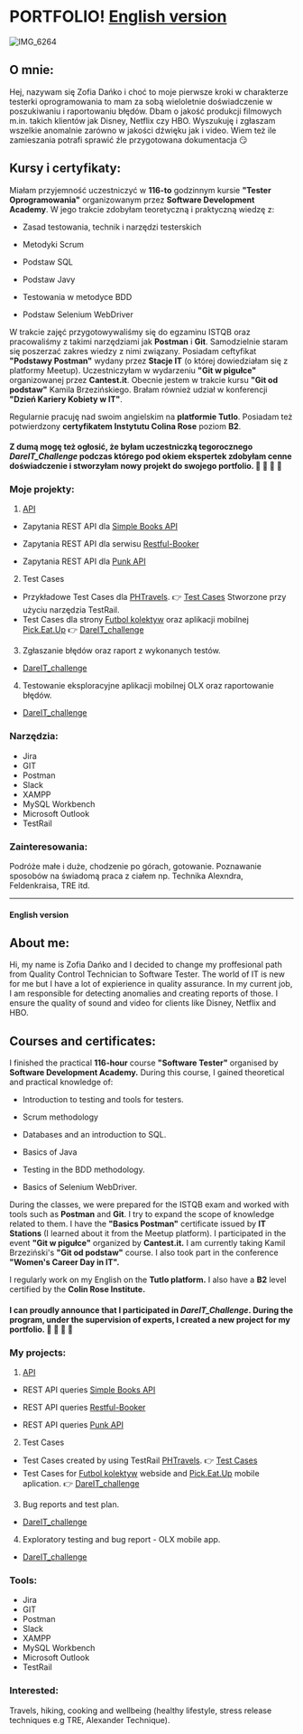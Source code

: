 # PORTFOLIO! [English version](#english-version)


![IMG_6264](https://user-images.githubusercontent.com/102677799/210249109-14005ed3-d44c-4f28-8de4-2e9c61935e00.JPG)


## O mnie:
Hej, nazywam się Zofia Dańko i choć to moje pierwsze kroki w charakterze testerki oprogramowania to mam za sobą wieloletnie doświadczenie w poszukiwaniu 
i raportowaniu błędów. Dbam o jakość produkcji filmowych m.in. takich klientów jak Disney, Netflix czy HBO. Wyszukuję i zgłaszam wszelkie anomalnie zarówno w jakości dźwięku jak i video. Wiem też ile zamieszania potrafi sprawić źle przygotowana dokumentacja :smirk: 
## Kursy i certyfikaty:
Miałam przyjemność uczestniczyć w **116-to** godzinnym kursie **"Tester Oprogramowania"** organizowanym przez **Software Development Academy**. W jego trakcie zdobyłam teoretyczną i praktyczną wiedzę z:

* Zasad testowania, technik i narzędzi testerskich

* Metodyki Scrum

* Podstaw SQL

* Podstaw Javy

* Testowania w metodyce BDD

* Podstaw Selenium WebDriver


W trakcie zajęć przygotowywaliśmy się do egzaminu ISTQB oraz pracowaliśmy z takimi narzędziami jak **Postman** i **Git**. Samodzielnie staram się poszerzać zakres wiedzy z nimi związany. Posiadam ceftyfikat **"Podstawy Postman"** wydany przez **Stacje IT** (o której dowiedziałam się z platformy Meetup). Uczestniczyłam w wydarzeniu **"Git w pigułce"** organizowanej przez **Cantest.it**. Obecnie jestem w trakcie kursu **"Git od podstaw"** Kamila Brzezińskiego. Brałam również udział w konferencji **"Dzień Kariery Kobiety w IT"**.

Regularnie pracuję nad swoim angielskim na **platformie Tutlo**. Posiadam też potwierdzony **certyfikatem Instytutu Colina Rose** poziom **B2**.

#### Z dumą mogę też ogłosić, że byłam uczestniczką tegorocznego *DareIT_Challenge* podczas którego pod okiem ekspertek zdobyłam cenne doświadczenie i stworzyłam nowy projekt do swojego portfolio. :muscle: :muscle: :muscle: :muscle:


### Moje projekty:

1. [API](https://github.com/ZofiaD/PORTFOLIO/tree/main/API)
 * Zapytania REST API dla [Simple Books API](https://github.com/vdespa/introduction-to-postman-course/blob/main/simple-books-api.md)
 
 * Zapytania REST API dla serwisu [Restful-Booker](https://restful-booker.herokuapp.com/)

 * Zapytania REST API dla [Punk API](https://punkapi.com/documentation/v2)

2. Test Cases
 * Przykładowe Test Cases dla [PHTravels](https://phptravels.net/). :point_right: [Test Cases](https://github.com/ZofiaD/PORTFOLIO/blob/main/TestCase.pdf) Stworzone przy użyciu narzędzia TestRail.
 * Test Cases dla strony [Futbol kolektyw](//scouts-test.futbolkolektyw.pl/pl) oraz aplikacji mobilnej [Pick.Eat.Up](https://pickeatup.io/) :point_right: [DareIT_challenge](https://drive.google.com/drive/folders/1OZHrDLQ9Q7OqTHEhCYCJTAEUBQSixOHD?usp=share_link)

3. Zgłaszanie błędów oraz raport z wykonanych testów.

 * [DareIT_challenge](https://drive.google.com/drive/folders/1ZBefbKlAniqDTgZPBl3wGLYppKZZWG9B?usp=share_link)
 
4. Testowanie eksploracyjne aplikacji mobilnej OLX oraz raportowanie błędów.

 * [DareIT_challenge](https://drive.google.com/drive/folders/1i8yyyPkfFo5nn885NUhzRrJreoPbNUPf?usp=share_link)
 
 
### Narzędzia:
 * Jira
 * GIT
 * Postman
 * Slack
 * XAMPP
 * MySQL Workbench
 * Microsoft Outlook 
 * TestRail
 

### Zainteresowania:
Podróże małe i duże, chodzenie po górach, gotowanie.
Poznawanie sposobów na świadomą praca z ciałem np. Technika Alexndra, Feldenkraisa, TRE itd.

---

#### English version

## About me:
Hi, my name is Zofia Dańko and I decided to change my proffesional path from Quality Control Technician to Software Tester.  The world of IT is new for me but I have a lot of expierience in quality assurance. In my current job, I am responsible for detecting anomalies and creating reports of those. I ensure the quality of sound and video for clients like Disney, Netflix and HBO.

## Courses and certificates:
I finished the practical  **116-hour** course **"Software Tester"** organised by **Software Development Academy.** During this course, I gained theoretical and practical knowledge of:


* Introduction to testing and tools for testers.

* Scrum methodology

* Databases and an introduction to SQL.

* Basics of Java

* Testing in the BDD methodology.

* Basics of Selenium WebDriver.


During the classes, we were prepared for the ISTQB exam and worked with tools such as **Postman** and **Git**. I try to expand the scope of knowledge related to them. I have the **"Basics Postman"** certificate issued by **IT Stations** (I learned about it from the Meetup platform). I participated in the event **"Git w pigułce"** organized by **Cantest.it.** I am currently taking Kamil Brzeziński's **"Git od podstaw"** course. I also took part in the conference **"Women's Career Day in IT".**

I regularly work on my English on the **Tutlo platform.** I also have a **B2** level certified by the **Colin Rose Institute.**

#### I can proudly announce that I participated in *DareIT_Challenge*. During the program, under the supervision of experts, I created a new project for my portfolio. :muscle: :muscle: :muscle: :muscle:


### My projects:

1. [API](https://github.com/ZofiaD/PORTFOLIO/tree/main/API) 

* REST API queries [Simple Books API](https://github.com/vdespa/introduction-to-postman-course/blob/main/simple-books-api.md)

* REST API queries [Restful-Booker](https://restful-booker.herokuapp.com/)

* REST API queries [Punk API](https://punkapi.com/documentation/v2)

2. Test Cases

* Test Cases created by using TestRail [PHTravels](https://phptravels.net/). :point_right: [Test Cases](https://github.com/ZofiaD/PORTFOLIO/blob/main/TestCase.pdf)
* Test Cases for [Futbol kolektyw](//scouts-test.futbolkolektyw.pl/pl) webside and [Pick.Eat.Up](https://pickeatup.io/) mobile aplication.  :point_right: [DareIT_challenge](https://drive.google.com/drive/folders/1OZHrDLQ9Q7OqTHEhCYCJTAEUBQSixOHD?usp=share_link)

3. Bug reports and test plan.

 * [DareIT_challenge](https://drive.google.com/drive/folders/1ZBefbKlAniqDTgZPBl3wGLYppKZZWG9B?usp=share_link)
 
4. Exploratory testing and bug report - OLX mobile app.

 * [DareIT_challenge](https://drive.google.com/drive/folders/1i8yyyPkfFo5nn885NUhzRrJreoPbNUPf?usp=share_link)


### Tools:
 * Jira
 * GIT
 * Postman
 * Slack
 * XAMPP
 * MySQL Workbench
 * Microsoft Outlook 
 * TestRail

### Interested:

Travels, hiking, cooking and wellbeing (healthy lifestyle, stress release techniques e.g TRE, Alexander Technique).
